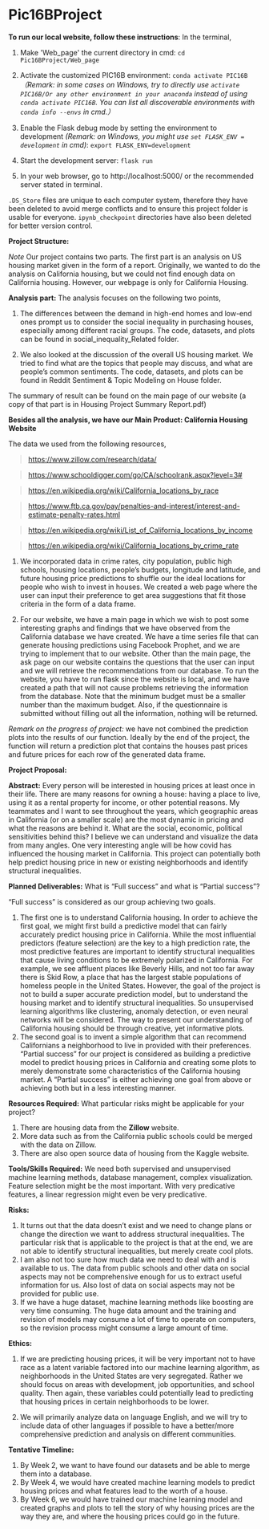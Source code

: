 # Pic16BProject

**To run our local website, follow these instructions**:
In the terminal,

1. Make 'Web_page' the current directory in cmd:
`cd Pic16BProject/Web_page`

2. Activate the customized PIC16B environment:
`conda activate PIC16B`
*（Remark: in some cases on Windows, try to directly use `activate PIC16B/Or any other environment in your anaconda` instead of using `conda activate PIC16B`. You can list all discoverable environments with `conda info --envs` in cmd.）*

3. Enable the Flask debug mode by setting the environment to development *(Remark: on Windows, you might use `set FLASK_ENV = development` in cmd)*:
`export FLASK_ENV=development`

4. Start the development server:
`flask run`

5. In your web browser, go to http://localhost:5000/ or the recommended server stated in terminal.



`.DS_Store` files are unique to each computer system, therefore they have been deleted to avoid merge conflicts and to ensure this project folder is usable for everyone. `ipynb_checkpoint` directories have also been deleted for better version control.

**Project Structure:**

*Note* Our project contains two parts. The first part is an analysis on US housing market given in the form of a report. Originally, we wanted to do the analysis on California housing, but we could not find enough data on California housing. However, our webpage is only for California Housing.

**Analysis part:** The analysis focuses on the following two points,

1. The differences between the demand in high-end homes and low-end ones prompt us to consider the social inequality in purchasing houses, especially among different racial groups. The code, datasets, and plots can be found in social_inequality_Related folder.

2. We also looked at the discussion of the overall US housing market. We tried to find what are the topics that people may discuss, and what are people’s common sentiments. The code, datasets, and plots can be found in Reddit Sentiment & Topic Modeling on House folder.

The summary of result can be found on the main page of our website (a copy of that part is in Housing Project Summary Report.pdf)

**Besides all the analysis, we have our Main Product: California Housing Website**

The data we used from the following resources,
> https://www.zillow.com/research/data/

> https://www.schooldigger.com/go/CA/schoolrank.aspx?level=3#

> https://en.wikipedia.org/wiki/California_locations_by_race

> https://www.ftb.ca.gov/pay/penalties-and-interest/interest-and-estimate-penalty-rates.html 

> https://en.wikipedia.org/wiki/List_of_California_locations_by_income

> https://en.wikipedia.org/wiki/California_locations_by_crime_rate


1. We incorporated data in crime rates, city population, public high schools, housing locations, people’s budgets, longitude and latitude, and future housing price predictions to shuffle our the ideal locations for people who wish to invest in houses. We created a web page where the user can input their preference to get area suggestions that fit those criteria in the form of a data frame.

2. For our website, we have a main page in which we wish to post some interesting graphs and findings that we have observed from the California database we have created. We have a time series file that can generate housing predictions using Facebook Prophet, and we are trying to implement that to our website. Other than the main page, the ask page on our website contains the questions that the user can input and we will retrieve the recommendations from our database. To run the website, you have to run flask since the website is local, and we have created a path that will not cause problems retrieving the information from the database. Note that the minimum budget must be a smaller number than the maximum budget. Also, if the questionnaire is submitted without filling out all the information, nothing will be returned.

*Remark on the progress of project:*
we have not combined the prediction plots into the results of our function. Ideally by the end of the project, the function will return a prediction plot that contains the houses past prices and future prices for each row of the generated data frame.




**Project Proposal:**


**Abstract:**
Every person will be interested in housing prices at least once in their life. There are many reasons for owning a house: having a place to live, using it as a rental property for income, or other potential reasons. My teammates and I want to see throughout the years, which geographic areas in California (or on a smaller scale) are the most dynamic in pricing and what the reasons are behind it. What are the social, economic, political sensitivities behind this? I believe we can understand and visualize the data from many angles. One very interesting angle will be how covid has influenced the housing market in California. This project can potentially both help predict housing price in new or existing neighborhoods and identify structural inequalities.

**Planned Deliverables:**
What is “Full success” and what is “Partial success”?

“Full success” is considered as our group achieving two goals.
1. The first one is to understand California housing. In order to achieve the first goal, we might first build a predictive model that can fairly accurately predict housing price in California. While the most influential predictors (feature selection) are the key to a high prediction rate, the most predictive features are important to identify structural inequalities that cause living conditions to be extremely polarized in California. For example, we see affluent places like Beverly Hills, and not too far away there is Skid Row, a place that has the largest stable populations of homeless people in the United States. However, the goal of the project is not to build a super accurate prediction model, but to understand the housing market and to identify structural inequalities. So unsupervised learning algorithms like clustering, anomaly detection, or even neural networks will be considered. The way to present our understanding of California housing should be through creative, yet informative plots.
2. The second goal is to invent a simple algorithm that can recommend Californians a neighborhood to live in provided with their preferences.
 “Partial success” for our project is considered as building a predictive model to predict housing prices in California and creating some plots to merely demonstrate some characteristics of the California housing market. A “Partial success” is either achieving one goal from above or achieving both but in a less interesting manner.

**Resources Required:**
What particular risks might be applicable for your project?

1. There are housing data from the **Zillow** website.
2. More data such as from the California public schools could be merged with the data on Zillow.
3. There are also open source data of housing from the Kaggle website.


**Tools/Skills Required:**
We need both supervised and unsupervised machine learning methods, database management, complex visualization. Feature selection might be the most important. With very predicative features, a linear regression might even be very predicative.


**Risks:**
1. It turns out that the data doesn’t exist and we need to change plans or change the direction we want to address structural inequalities. The particular risk that is applicable to the project is that at the end, we are not able to identify structural inequalities, but merely create cool plots.
2. I am also not too sure how much data we need to deal with and is available to us. The data from public schools and other data on social aspects may not be comprehensive enough for us to extract useful information for us. Also lost of data on social aspects may not be provided for public use.
3. If we have a huge dataset, machine learning methods like boosting are very time consuming. The huge data amount and the training and revision of models may consume a lot of time to operate on computers, so the revision process might consume a large amount of time.


**Ethics:**
1. If we are predicting housing prices, it will be very important not to have race as a latent variable factored into our machine learning algorithm, as neighborhoods in the United States are very segregated. Rather we should focus on areas with development, job opportunities, and school quality. Then again, these variables could potentially lead to predicting that housing prices in certain neighborhoods to be lower.

2. We will primarily analyze data on language English, and we will try to include data of other languages if possible to have a better/more comprehensive prediction and analysis on different communities.




**Tentative Timeline:**
1. By Week 2, we want to have found our datasets and be able to merge them into a database.
2. By Week 4, we would have created machine learning models to predict housing prices and what features lead to the worth of a house.
3. By Week 6, we would have trained our machine learning model and created graphs and plots to tell the story of why housing prices are the way they are, and where the housing prices could go in the future.
